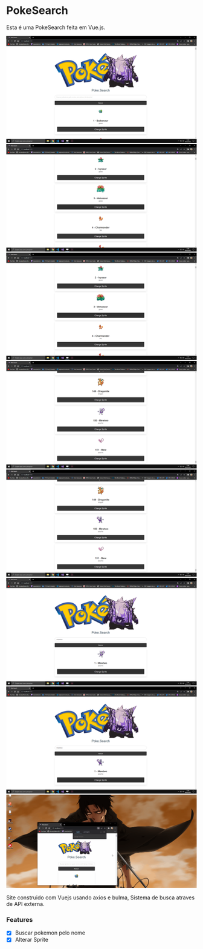 # PokeSearch

Esta é uma PokeSearch feita em Vue.js.

<img alt="Readme" tittle="Readme" src="./src/assets/1.png">
<img alt="Readme" tittle="Readme" src="./src/assets/2.png">
<img alt="Readme" tittle="Readme" src="./src/assets/3.png">
<img alt="Readme" tittle="Readme" src="./src/assets/4.png">
<img alt="Readme" tittle="Readme" src="./src/assets/5.png">
<img alt="Readme" tittle="Readme" src="./src/assets/6.png">
<img alt="Readme" tittle="Readme" src="./src/assets/7.png">
<img alt="Readme" tittle="Readme" src="./src/assets/gipokemon.gif">

<p>Site construido com Vuejs usando axios e bulma, Sistema de busca atraves de API externa.<p>

### Features

-   [x] Buscar pokemon pelo nome
-   [x] Alterar Sprite
